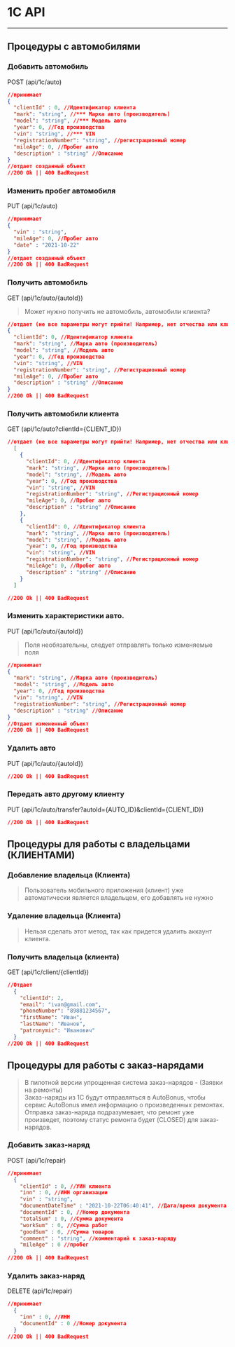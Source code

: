 # 1C API
***

## Процедуры с автомобилями

### Добавить автомобиль
POST (api/1c/auto)
```json lines
//принимает
{
  "clientId" : 0, //Идентификатор клиента
  "mark": "string", //*** Марка авто (производитель)
  "model": "string", //*** Модель авто
  "year": 0, //Год производства
  "vin": "string", //*** VIN
  "registrationNumber": "string", //регистрационный номер
  "mileAge": 0, //Пробег авто
  "description" : "string" //Описание
}
//отдает созданный объект
//200 Ok || 400 BadRequest
```

### Изменить пробег автомобиля
PUT (api/1c/auto)
```json
//принимает
{
  "vin" : "string",
  "mileAge": 0, //Пробег авто
  "date" : "2021-10-22"
}
//отдает созданный объект
//200 Ok || 400 BadRequest
```

### Получить автомобиль
GET (api/1c/auto/{autoId})
> Может нужно получить не автомобиль, автомобили клиента?
```json
//отдает (не все параметры могут прийти! Например, нет отчества или клиент не заполнил имя и фамилию)
{
  "clientId": 0, //Идентификатор клиента
  "mark": "string", //Марка авто (производитель)
  "model": "string", //Модель авто
  "year": 0, //Год производства
  "vin": "string", //VIN
  "registrationNumber": "string", //Регистрационный номер
  "mileAge": 0, //Пробег авто
  "description" : "string" //Описание
}
//200 Ok || 400 BadRequest
```

### Получить автомобили клиента
GET (api/1c/auto?clientId={CLIENT_ID})
```json
//отдает (не все параметры могут прийти! Например, нет отчества или клиент не заполнил имя и фамилию)
  [
    {
      "clientId": 0, //Идентификатор клиента
      "mark": "string", //Марка авто (производитель)
      "model": "string", //Модель авто
      "year": 0, //Год производства
      "vin": "string", //VIN
      "registrationNumber": "string", //Регистрационный номер
      "mileAge": 0, //Пробег авто
      "description" : "string" //Описание
    },
    {
      "clientId": 0, //Идентификатор клиента
      "mark": "string", //Марка авто (производитель)
      "model": "string", //Модель авто
      "year": 0, //Год производства
      "vin": "string", //VIN
      "registrationNumber": "string", //Регистрационный номер
      "mileAge": 0, //Пробег авто
      "description" : "string" //Описание
    }
  ]

//200 Ok || 400 BadRequest
```


### Изменить характеристики авто.
PUT (api/1c/auto/{autoId})
> Поля необязательны, следует отправлять только изменяемые поля
```json
//принимает
{
  "mark": "string", //Марка авто (производитель)
  "model": "string", //Модель авто
  "year": 0, //Год производства
  "vin": "string", //VIN
  "registrationNumber": "string", //Регистрационный номер
  "description" : "string" //Описание
}
//Отдает измененный объект   
//200 Ok || 400 BadRequest
```

### Удалить авто
PUT (api/1c/auto/{autoId})
```json
//200 Ok || 400 BadRequest
```

### Передать авто другому клиенту
PUT (api/1c/auto/transfer?autoId={AUTO_ID}&clientId={CLIENT_ID})
```json
//200 Ok || 400 BadRequest
```

## Процедуры для работы с владельцами (КЛИЕНТАМИ)

### Добавление владельца (Клиента)
> Пользователь мобильного приложения (клиент) уже автоматически является владельцем, его добавлять не нужно

### Удаление владельца (Клиента)
> Нельзя сделать этот метод, так как придется удалить аккаунт клиента.


### Получить владельца (клиента)
GET (api/1c/client/{clientId})
```json
//Отдает
  {
    "clientId": 2, 
    "email": "ivan@gmail.com",
    "phoneNumber": "89881234567",
    "firstName": "Иван",
    "lastName": "Иванов",
    "patronymic": "Иванович"
  } 
//200 Ok || 400 BadRequest
```

## Процедуры для работы с заказ-нарядами
> В пилотной версии упрощенная система заказ-нарядов - (Заявки на ремонты)  
> Заказ-наряды из 1С будут отправляться в AutoBonus, чтобы сервис AutoBonus имел информацию о произведенных ремонтах.  
> Отправка заказ-наряда подразумевает, что ремонт уже произведет, поэтому статус ремонта будет (CLOSED) для заказ-нарядов.
### Добавить заказ-наряд
POST (api/1c/repair)
```json
//принимает
  {
    "clientId" : 0, //УИН клиента
    "inn" : 0, //ИНН организации
    "vin" : "string", 
    "documentDateTime" : "2021-10-22T06:40:41", //Дата/время документа
    "documentId" : 0, //Номер документа
    "totalSum" : 0, //Сумма документа
    "workSum" : 0, //Сумма работ
    "goodSum" : 0, //Сумма товаров
    "comment" : "string", //комментарий к заказ-наряду
    "mileAge" : 0 //пробег
  } 
//200 Ok || 400 BadRequest
```

### Удалить заказ-наряд
DELETE (api/1c/repair)
```json
//принимает
  {
    "inn" : 0, //ИНН
    "documentId" : 0 //Номер документа
  } 
//200 Ok || 400 BadRequest
```



